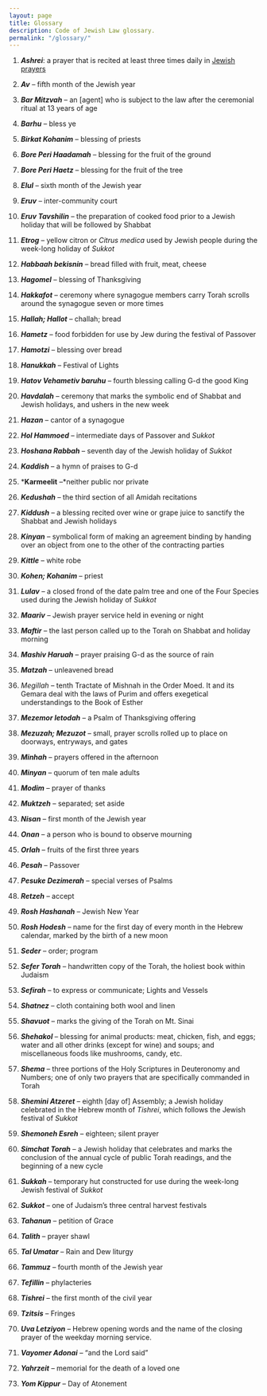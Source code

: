 ```yaml
---
layout: page
title: Glossary
description: Code of Jewish Law glossary. 
permalink: "/glossary/"
---
```


1.  ***Ashrei***: a prayer that is recited at least three times daily
    in [Jewish
    prayers](https://en.wikipedia.org/wiki/List_of_Jewish_prayers_and_blessings)

2.  ***Av*** – fifth month of the Jewish year

3.  ***Bar Mitzvah*** – an \[agent\] who is subject to the law after the
    ceremonial ritual at 13 years of age

4.  ***Barhu*** – bless ye

5.  ***Birkat Kohanim*** – blessing of priests

6.  ***Bore Peri Haadamah*** – blessing for the fruit of the ground

7.  ***Bore Peri Haetz*** – blessing for the fruit of the tree

8.  ***Elul*** – sixth month of the Jewish year

9.  ***Eruv** –* inter-community court

10. ***Eruv Tavshilin*** – the preparation of cooked food prior to a
    Jewish holiday that will be followed by Shabbat

11. ***Etrog*** – yellow citron or *Citrus medica* used by Jewish people
    during the week-long holiday of *Sukkot*

12. ***Habbaah bekisnin** –* bread filled with fruit, meat, cheese

13. ***Hagomel*** – blessing of Thanksgiving

14. ***Hakkafot*** – ceremony where synagogue members carry Torah
    scrolls around the synagogue seven or more times

15. ***Hallah; Hallot*** – challah; bread

16. ***Hametz*** – food forbidden for use by Jew during the festival of
    Passover

17. ***Hamotzi*** – blessing over bread

18. ***Hanukkah*** – Festival of Lights

19. ***Hatov Vehametiv baruhu*** – fourth blessing calling G-d the good
    King

20. ***Havdalah*** – ceremony that marks the symbolic end of Shabbat and
    Jewish holidays, and ushers in the new week

21. ***Hazan*** – cantor of a synagogue

22. ***Hol Hammoed*** – intermediate days of Passover and *Sukkot*

23. ***Hoshana Rabbah*** – seventh day of the Jewish holiday of *Sukkot*

24. ***Kaddish*** – a hymn of praises to G-d

25. ***Karmeelit** –*neither public nor private

26. ***Kedushah*** – the third section of all Amidah recitations

27. ***Kiddush*** – a blessing recited over wine or grape juice to
    sanctify the Shabbat and Jewish holidays

28. ***Kinyan** –* symbolical form of making an agreement binding by
    handing over an object from one to the other of the contracting
    parties

29. ***Kittle*** – white robe

30. ***Kohen; Kohanim*** – priest

31. ***Lulav*** – a closed frond of the date palm tree and one of the
    Four Species used during the Jewish holiday of *Sukkot*

32. ***Maariv*** – Jewish prayer service held in evening or night

33. ***Maftir*** – the last person called up to the Torah on Shabbat and
    holiday morning

34. ***Mashiv Haruah*** – prayer praising G-d as the source of rain

35. ***Matzah*** – unleavened bread

36. *Megillah –* tenth Tractate of Mishnah in the Order Moed. It and its
    Gemara deal with the laws of Purim and offers exegetical
    understandings to the Book of Esther

37. ***Mezemor letodah** –* a Psalm of Thanksgiving offering

38. ***Mezuzah; Mezuzot*** – small, prayer scrolls rolled up to place on
    doorways, entryways, and gates

39. ***Minhah*** – prayers offered in the afternoon

40. ***Minyan*** – quorum of ten male adults

41. ***Modim** –* prayer of thanks

42. ***Muktzeh*** – separated; set aside

43. ***Nisan*** – first month of the Jewish year

44. ***Onan*** – a person who is bound to observe mourning

45. ***Orlah*** – fruits of the first three years

46. ***Pesah*** – Passover

47. ***Pesuke Dezimerah*** – special verses of Psalms

48. ***Retzeh** –* accept

49. ***Rosh Hashanah*** – Jewish New Year

50. ***Rosh Hodesh*** – name for the first day of every month in the
    Hebrew calendar, marked by the birth of a new moon

51. ***Seder*** – order; program

52. ***Sefer Torah*** – handwritten copy of the Torah, the holiest book
    within Judaism

53. ***Sefirah*** – to express or communicate; Lights and Vessels

54. ***Shatnez*** – cloth containing both wool and linen

55. ***Shavuot*** – marks the giving of the Torah on Mt. Sinai

56. ***Shehakol*** – blessing for animal products: meat, chicken, fish,
    and eggs; water and all other drinks (except for wine) and soups;
    and miscellaneous foods like mushrooms, candy, etc.

57. ***Shema*** – three portions of the Holy Scriptures in Deuteronomy
    and Numbers; one of only two prayers that are specifically
    commanded in Torah

58. ***Shemini Atzeret*** – eighth \[day of\] Assembly; a Jewish holiday
    celebrated in the Hebrew month of *Tishrei*, which follows the
    Jewish festival of *Sukkot*

59. ***Shemoneh Esreh*** – eighteen; silent prayer

60. ***Simchat Torah*** – a Jewish holiday that celebrates and marks the
    conclusion of the annual cycle of public Torah readings, and the
    beginning of a new cycle

61. ***Sukkah*** – temporary hut constructed for use during the
    week-long Jewish festival of *Sukkot*

62. ***Sukkot** –* one of Judaism’s three central harvest festivals

63. ***Tahanun*** – petition of Grace

64. ***Talith*** – prayer shawl

65. ***Tal Umatar*** – Rain and Dew liturgy

66. ***Tammuz*** – fourth month of the Jewish year

67. ***Tefillin*** – phylacteries 

68. ***Tishrei*** – the first month of the civil year

69. ***Tzitsis*** – Fringes

70. ***Uva Letziyon*** – Hebrew opening words and the name of the
    closing prayer of the weekday morning service.

71. ***Vayomer Adonai** –* “and the Lord said”

72. ***Yahrzeit*** – memorial for the death of a loved one

73. ***Yom Kippur*** – Day of Atonement